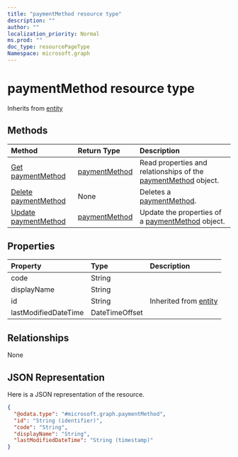 ```yaml
---
title: "paymentMethod resource type"
description: ""
author: ""
localization_priority: Normal
ms.prod: ""
doc_type: resourcePageType
Namespace: microsoft.graph
---
```



# paymentMethod resource type




Inherits from [entity](../resources/entity.md)

## Methods
|Method|Return Type|Description|
|:---|:---|:---|
|[Get paymentMethod](../api/paymentmethod-get.md)|[paymentMethod](../resources/paymentMethod.md)|Read properties and relationships of the [paymentMethod](../resources/paymentmethod.md) object.|
|[Delete paymentMethod](../api/paymentmethod-delete.md)|None|Deletes a [paymentMethod](../resources/paymentmethod.md).|
|[Update paymentMethod](../api/paymentmethod-update.md)|[paymentMethod](../resources/paymentMethod.md)|Update the properties of a [paymentMethod](../resources/paymentmethod.md) object.|

## Properties
|Property|Type|Description|
|:---|:---|:---|
|code|String||
|displayName|String||
|id|String| Inherited from [entity](../resources/entity.md)|
|lastModifiedDateTime|DateTimeOffset||

## Relationships
None

## JSON Representation
Here is a JSON representation of the resource.
<!-- {
  "blockType": "resource",
  "keyProperty": "id",
  "@odata.type": "microsoft.graph.paymentMethod",
  "baseType": "microsoft.graph.entity",
  "openType": false
}
-->
``` json
{
  "@odata.type": "#microsoft.graph.paymentMethod",
  "id": "String (identifier)",
  "code": "String",
  "displayName": "String",
  "lastModifiedDateTime": "String (timestamp)"
}
```

